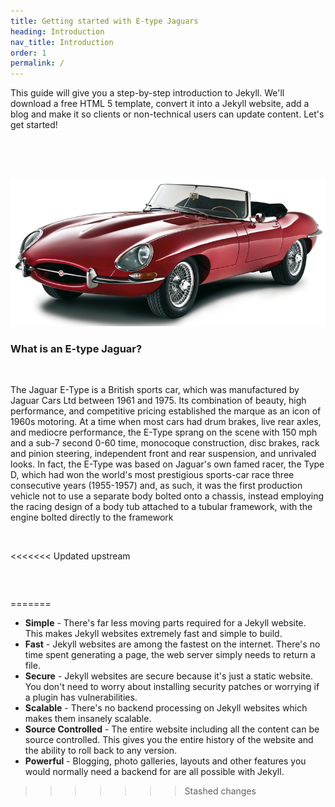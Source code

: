 ```yaml
---
title: Getting started with E-type Jaguars
heading: Introduction
nav_title: Introduction
order: 1
permalink: /
---
```



This guide will give you a step-by-step introduction to Jekyll. We'll download a free HTML 5 template, convert it into a Jekyll website, add a blog and make it so clients or non-technical users can update content. Let's get started!

&nbsp;

&nbsp;

![](/uploads/versions/jaguar-e-type_1961_1---x0-346-2048-965-800-377x---.jpg)

### What is an E-type Jaguar?

&nbsp;

The Jaguar E-Type is a British sports car, which was manufactured by Jaguar Cars Ltd between 1961 and 1975. Its combination of beauty, high performance, and competitive pricing established the marque as an icon of 1960s motoring. At a time when most cars had drum brakes, live rear axles, and mediocre performance, the E-Type sprang on the scene with 150 mph and a sub-7 second 0-60 time, monocoque construction, disc brakes, rack and pinion steering, independent front and rear suspension, and unrivaled looks. In fact, the E-Type was based on Jaguar's own famed racer, the Type D, which had won the world's most prestigious sports-car race three consecutive years (1955-1957) and, as such, it was the first production vehicle not to use a separate body bolted onto a chassis, instead employing the racing design of a body tub attached to a tubular framework, with the engine bolted directly to the framework

&nbsp;

<<<<<<< Updated upstream
### &nbsp;
=======
* **Simple** - There's far less moving parts required for a Jekyll website. This makes Jekyll websites extremely fast and simple to build.
* **Fast** - Jekyll websites are among the fastest on the internet. There's no time spent generating a page, the web server simply needs to return a file.
* **Secure** - Jekyll websites are secure because it's just a static website. You don't need to worry about installing security patches or worrying if a plugin has vulnerabilities.
* **Scalable** - There's no backend processing on Jekyll websites which makes them insanely scalable.
* **Source Controlled** - The entire website including all the content can be source controlled. This gives you the entire history of the website and the ability to roll back to any version.
* **Powerful** - Blogging, photo galleries, layouts and other features you would normally need a backend for are all possible with Jekyll.
>>>>>>> Stashed changes
